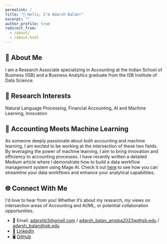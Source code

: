 ```yaml
---
permalink: /
title: "👋 Hello, I'm Adarsh Balan!"
excerpt: ""
author_profile: true
redirect_from: 
  - /about/
  - /about.html
---
```


## 🚀 About Me
I am a Research Associate specializing in Accounting at the Indian School of Business (ISB) and a Business Analytics graduate from the ISB Institute of Data Science.

## 🔬 Research Interests
Natural Language Processing, Financial Accounting, AI and Machine Learning, Innovation

## 🤖 Accounting Meets Machine Learning
As someone deeply passionate about both accounting and machine learning, I am excited to be working at the intersection of these two fields. By leveraging the power of machine learning, I aim to bring innovation and efficiency to accounting processes. I have recently written a detailed Medium article where I demonstrate how to build a data workflow management system using Mage AI. Check it out [here](https://medium.com/towardsdev/streamline-your-data-workflow-configure-mage-ai-with-postgres-to-build-your-first-data-pipeline-6f8fbe7915a1) to see how you can streamline your data workflows and enhance your analytical capabilities.

## 🌐 Connect With Me
I'd love to hear from you! Whether it’s about my research, my views on intersection areas of Accounting and AI/ML, or potential collaboration opportunities.

* 📧 Email: adarshb3@gmail.com / adarsh_balan_ampba2023w@isb.edu / adarsh_balan@isb.edu
* 👔 [LinkedIn](https://www.linkedin.com/in/adarshb3/)
* 🖥️ [GitHub](https://github.com/adarshb3)

